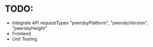 # TODO:
- Integrate API requestTypes "peersbyPlatform", "peersbyVersion", "peersbyHeight"
- Frontend
- Unit Testing
